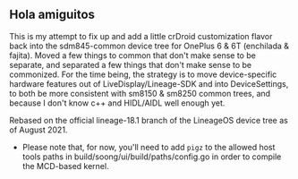 ## Hola amiguitos

This is my attempt to fix up and add a little crDroid customization flavor back into the sdm845-common device tree for OnePlus 6 & 6T (enchilada & fajita).
Moved a few things to common that don't make sense to be separate, and separated a few things that don't make sense to be commonized.
For the time being, the strategy is to move device-specific hardware features out of LiveDisplay/Lineage-SDK and into DeviceSettings,
to both be more consistent with sm8150 & sm8250 common trees, and because I don't know c++ and HIDL/AIDL well enough yet.

Rebased on the official lineage-18.1 branch of the LineageOS device tree as of August 2021.

* Please note that, for now, you'll need to add `pigz` to the allowed host tools paths in build/soong/ui/build/paths/config.go in order to compile the MCD-based kernel.
